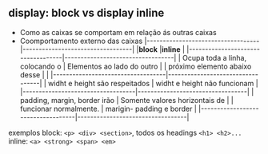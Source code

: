 ## display: block vs display inline

- Como as caixas se comportam em relação ás outras caixas 
- Coomportamento externo  das caixas 
|-----------------------------------|----------------------------------|
|**block**                          |**inline**                        |
|-----------------------------------|----------------------------------|
| Ocupa toda a linha, colocando o   | Elementos ao lado do outro       |
| próximo elemento abaixo desse     |                                  |
|-----------------------------------|----------------------------------|
| widht e height são respeitados    | widht e height não funcionam     |
|-----------------------------------|----------------------------------|
| padding, margin, border irão      | Somente valores horizontais de   |
| funcionar normalmente.            | marigin- padding e border        |
|-----------------------------------|----------------------------------|

exemplos 
block: `<p> <div> <section>`, todos os headings `<h1> <h2>...`
inline: `<a> <strong> <span> <em>`
